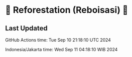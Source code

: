 
# 🌳 Reforestation (Reboisasi) 🌲

## Last Updated

GitHub Actions time: Tue Sep 10 21:18:10 UTC 2024

Indonesia/Jakarta time: Wed Sep 11 04:18:10 WIB 2024
